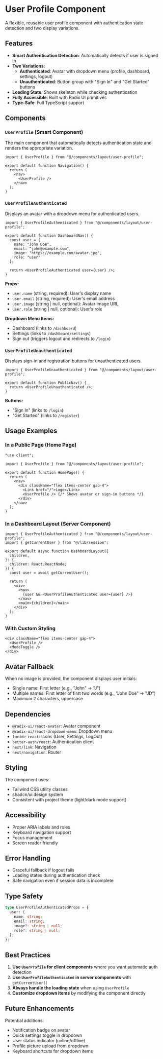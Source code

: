 # User Profile Component

A flexible, reusable user profile component with authentication state detection and two display variations.

## Features

- **Smart Authentication Detection**: Automatically detects if user is signed in
- **Two Variations**:
  - **Authenticated**: Avatar with dropdown menu (profile, dashboard, settings, logout)
  - **Unauthenticated**: Button group with "Sign In" and "Get Started" buttons
- **Loading State**: Shows skeleton while checking authentication
- **Fully Accessible**: Built with Radix UI primitives
- **Type-Safe**: Full TypeScript support

## Components

### `UserProfile` (Smart Component)

The main component that automatically detects authentication state and renders the appropriate variation.

```tsx
import { UserProfile } from "@/components/layout/user-profile";

export default function Navigation() {
  return (
    <nav>
      <UserProfile />
    </nav>
  );
}
```

### `UserProfileAuthenticated`

Displays an avatar with a dropdown menu for authenticated users.

```tsx
import { UserProfileAuthenticated } from "@/components/layout/user-profile";

export default function DashboardNav() {
  const user = {
    name: "John Doe",
    email: "john@example.com",
    image: "https://example.com/avatar.jpg",
    role: "user"
  };

  return <UserProfileAuthenticated user={user} />;
}
```

**Props:**
- `user.name` (string, required): User's display name
- `user.email` (string, required): User's email address
- `user.image` (string | null, optional): Avatar image URL
- `user.role` (string | null, optional): User's role

**Dropdown Menu Items:**
- Dashboard (links to `/dashboard`)
- Settings (links to `/dashboard/settings`)
- Sign out (triggers logout and redirects to `/login`)

### `UserProfileUnauthenticated`

Displays sign-in and registration buttons for unauthenticated users.

```tsx
import { UserProfileUnauthenticated } from "@/components/layout/user-profile";

export default function PublicNav() {
  return <UserProfileUnauthenticated />;
}
```

**Buttons:**
- "Sign In" (links to `/login`)
- "Get Started" (links to `/register`)

## Usage Examples

### In a Public Page (Home Page)

```tsx
"use client";

import { UserProfile } from "@/components/layout/user-profile";

export default function HomePage() {
  return (
    <nav>
      <div className="flex items-center gap-4">
        <Link href="/">Logo</Link>
        <UserProfile /> {/* Shows avatar or sign-in buttons */}
      </div>
    </nav>
  );
}
```

### In a Dashboard Layout (Server Component)

```tsx
import { UserProfileAuthenticated } from "@/components/layout/user-profile";
import { getCurrentUser } from "@/lib/session";

export default async function DashboardLayout({
  children,
}: {
  children: React.ReactNode;
}) {
  const user = await getCurrentUser();

  return (
    <div>
      <nav>
        {user && <UserProfileAuthenticated user={user} />}
      </nav>
      <main>{children}</main>
    </div>
  );
}
```

### With Custom Styling

```tsx
<div className="flex items-center gap-4">
  <UserProfile />
  <ModeToggle />
</div>
```

## Avatar Fallback

When no image is provided, the component displays user initials:
- Single name: First letter (e.g., "John" → "J")
- Multiple names: First letter of first two words (e.g., "John Doe" → "JD")
- Maximum 2 characters, uppercase

## Dependencies

- `@radix-ui/react-avatar`: Avatar component
- `@radix-ui/react-dropdown-menu`: Dropdown menu
- `lucide-react`: Icons (User, Settings, LogOut)
- `better-auth/react`: Authentication client
- `next/link`: Navigation
- `next/navigation`: Router

## Styling

The component uses:
- Tailwind CSS utility classes
- shadcn/ui design system
- Consistent with project theme (light/dark mode support)

## Accessibility

- Proper ARIA labels and roles
- Keyboard navigation support
- Focus management
- Screen reader friendly

## Error Handling

- Graceful fallback if logout fails
- Loading states during authentication check
- Safe navigation even if session data is incomplete

## Type Safety

```typescript
type UserProfileAuthenticatedProps = {
  user: {
    name: string;
    email: string;
    image?: string | null;
    role?: string | null;
  };
};
```

## Best Practices

1. **Use `UserProfile` for client components** where you want automatic auth detection
2. **Use `UserProfileAuthenticated` in server components** with `getCurrentUser()`
3. **Always handle the loading state** when using `UserProfile`
4. **Customize dropdown items** by modifying the component directly

## Future Enhancements

Potential additions:
- Notification badge on avatar
- Quick settings toggle in dropdown
- User status indicator (online/offline)
- Profile picture upload from dropdown
- Keyboard shortcuts for dropdown items
